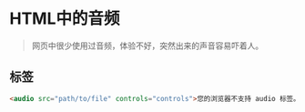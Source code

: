 # HTML中的音频

> 网页中很少使用过音频，体验不好，突然出来的声音容易吓着人。

## 标签

```html
<audio src="path/to/file" controls="controls">您的浏览器不支持 audio 标签。</audio>
```

